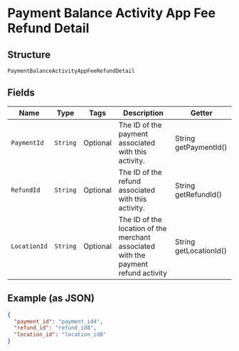 
# Payment Balance Activity App Fee Refund Detail

## Structure

`PaymentBalanceActivityAppFeeRefundDetail`

## Fields

| Name | Type | Tags | Description | Getter |
|  --- | --- | --- | --- | --- |
| `PaymentId` | `String` | Optional | The ID of the payment associated with this activity. | String getPaymentId() |
| `RefundId` | `String` | Optional | The ID of the refund associated with this activity. | String getRefundId() |
| `LocationId` | `String` | Optional | The ID of the location of the merchant associated with the payment refund activity | String getLocationId() |

## Example (as JSON)

```json
{
  "payment_id": "payment_id4",
  "refund_id": "refund_id8",
  "location_id": "location_id8"
}
```

